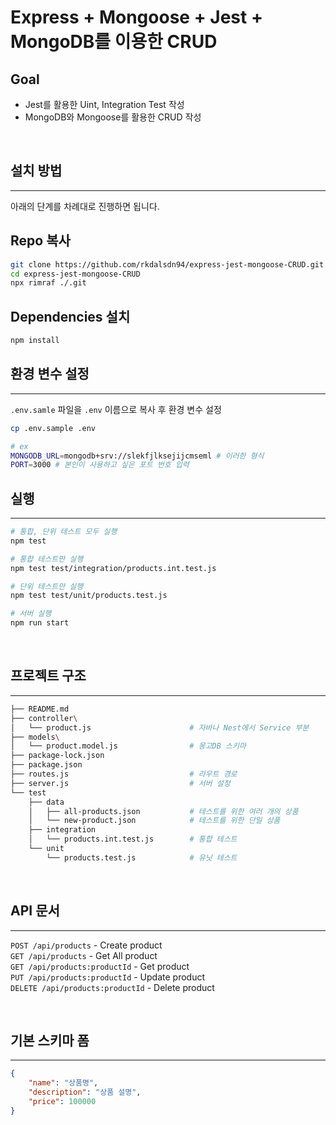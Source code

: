 # Express + Mongoose + Jest + MongoDB를 이용한 CRUD

## Goal

- Jest를 활용한 Uint, Integration Test 작성
- MongoDB와 Mongoose를 활용한 CRUD 작성

<br>

## 설치 방법

---

아래의 단계를 차례대로 진행하면 됩니다.

## Repo 복사

```bash
git clone https://github.com/rkdalsdn94/express-jest-mongoose-CRUD.git
cd express-jest-mongoose-CRUD
npx rimraf ./.git
```

## Dependencies 설치

```bash
npm install
```

## 환경 변수 설정

---

`.env.samle` 파일을 `.env` 이름으로 복사 후 환경 변수 설정

```bash
cp .env.sample .env

# ex
MONGODB_URL=mongodb+srv://slekfjlksejijcmseml # 이러한 형식
PORT=3000 # 본인이 사용하고 싶은 포트 번호 입력
```

## 실행

---

```bash
# 통합, 단위 테스트 모두 실행
npm test

# 통합 테스트만 실행
npm test test/integration/products.int.test.js

# 단위 테스트만 실행
npm test test/unit/products.test.js

# 서버 실행
npm run start
```
<br>

## 프로젝트 구조

---

```bash
├── README.md
├── controller\
│   └── product.js                      # 자바나 Nest에서 Service 부분
├── models\
│   └── product.model.js                # 몽고DB 스키마
├── package-lock.json
├── package.json
├── routes.js                           # 라우트 경로
├── server.js                           # 서버 설정
└── test
    ├── data
    │   ├── all-products.json           # 테스트를 위한 여러 개의 상품
    │   └── new-product.json            # 테스트를 위한 단일 상품
    ├── integration
    │   └── products.int.test.js        # 통합 테스트
    └── unit
        └── products.test.js            # 유닛 테스트

```

<br>

## API 문서

---

`POST /api/products` - Create product \
`GET /api/products` - Get All product \
`GET /api/products:productId` - Get product \
`PUT /api/products:productId` - Update product \
`DELETE /api/products:productId` - Delete product

<br>

## 기본 스키마 폼

---

```json
{
	"name": "상품명",
	"description": "상품 설명",
	"price": 100000
}
```